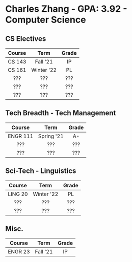 # Charles Zhang - GPA: 3.92 - Computer Science

## CS Electives

| Course | Term | Grade |
|:---:|:---:|:---:|
| CS 143 | Fall '21 | IP |
| CS 161 | Winter '22 | PL |
| ??? | ??? | ??? |
| ??? | ??? | ??? |
| ??? | ??? | ??? |

## Tech Breadth - Tech Management

| Course | Term | Grade |
|:---:|:---:|:---:|
| ENGR 111 | Spring '21 | A- |
| ??? | ??? | ??? |
| ??? | ??? | ??? |

## Sci-Tech - Linguistics

| Course | Term | Grade |
|:---:|:---:|:---:|
| LING 20 | Winter '22 | PL |
| ??? | ??? | ??? |
| ??? | ??? | ??? |

## Misc.

| Course  |   Term   | Grade |
| :-----: | :------: | :---: |
| ENGR 23 | Fall '21 |  IP   |
